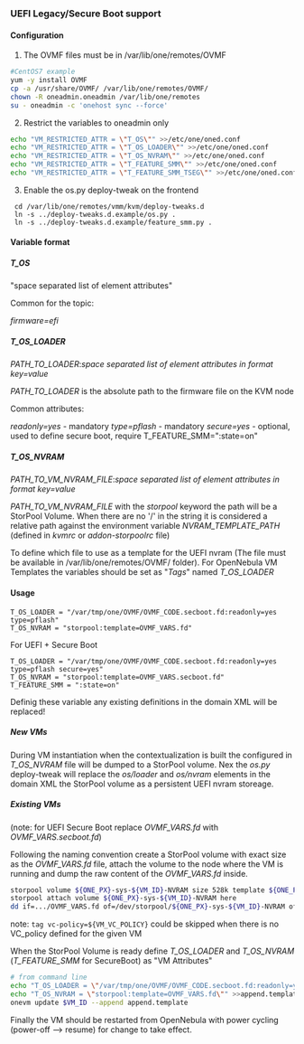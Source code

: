 ### UEFI Legacy/Secure Boot support

#### Configuration

1. The OVMF files must be in /var/lib/one/remotes/OVMF

```bash
#CentOS7 example
yum -y install OVMF
cp -a /usr/share/OVMF/ /var/lib/one/remotes/OVMF/
chown -R oneadmin.oneadmin /var/lib/one/remotes
su - oneadmin -c 'onehost sync --force'
```

2. Restrict the variables to oneadmin only

```bash
echo "VM_RESTRICTED_ATTR = \"T_OS\"" >>/etc/one/oned.conf
echo "VM_RESTRICTED_ATTR = \"T_OS_LOADER\"" >>/etc/one/oned.conf
echo "VM_RESTRICTED_ATTR = \"T_OS_NVRAM\"" >>/etc/one/oned.conf
echo "VM_RESTRICTED_ATTR = \"T_FEATURE_SMM\"" >>/etc/one/oned.conf
echo "VM_RESTRICTED_ATTR = \"T_FEATURE_SMM_TSEG\"" >>/etc/one/oned.conf
```

3. Enable the os.py deploy-tweak on the frontend

```
 cd /var/lib/one/remotes/vmm/kvm/deploy-tweaks.d
 ln -s ../deploy-tweaks.d.example/os.py .
 ln -s ../deploy-tweaks.d.example/feature_smm.py .
```

#### Variable format


##### T_OS

"space separated list of element attributes"

Common for the topic:

*firmware=efi*


##### T_OS_LOADER

*PATH_TO_LOADER*:*space separated list of element attributes in format key=value*

*PATH_TO_LOADER* is the absolute path to the firmware file on the KVM node

Common attributes:

*readonly=yes* - mandatory
*type=pflash* - mandatory
*secure=yes* - optional, used to define secure boot, require T_FEATURE_SMM=":state=on"

##### T_OS_NVRAM

*PATH_TO_VM_NVRAM_FILE*:*space separated list of element attributes in format key=value*

*PATH_TO_VM_NVRAM_FILE* with the *storpool* keyword the path will be a StorPool Volume. When there are no '/' in the string it is considered a relative path against the environment variable *NVRAM_TEMPLATE_PATH* (defined in *kvmrc* or *addon-storpoolrc* file)

To define which file to use as a template for the UEFI nvram (The file must be available in /var/lib/one/remotes/OVMF/ folder).
For OpenNebula VM Templates the variables should be set as "*Tags*" named *T_OS_LOADER*

#### Usage

```
T_OS_LOADER = "/var/tmp/one/OVMF/OVMF_CODE.secboot.fd:readonly=yes type=pflash"
T_OS_NVRAM = "storpool:template=OVMF_VARS.fd"
```

For UEFI + Secure Boot

```
T_OS_LOADER = "/var/tmp/one/OVMF/OVMF_CODE.secboot.fd:readonly=yes type=pflash secure=yes"
T_OS_NVRAM = "storpool:template=OVMF_VARS.secboot.fd"
T_FEATURE_SMM = ":state=on"
```

Definig these variable any existing definitions in the domain XML will be replaced!

##### New VMs

During VM instantiation when the contextualization is built the configured in *T_OS_NVRAM* file will be dumped to a StorPool volume.
Nex the *os.py* deploy-tweak will replace the *os/loader* and *os/nvram* elements in the domain XML the StorPool volume as a persistent UEFI nvram storeage.

##### Existing VMs

(note: for UEFI Secure Boot replace *OVMF_VARS.fd* with *OVMF_VARS.secboot.fd*)

Following the naming convention create a StorPool volume with exact size as the *OVMF_VARS.fd* file, attach the volume to the node where the VM is running and dump the raw content of the *OVMF_VARS.fd* inside.

```bash
storpool volume ${ONE_PX}-sys-${VM_ID}-NVRAM size 528k template ${ONE_PX}-ds-${SYSTEM_DS_ID} tag nvm=${VM_ID} tag vc-policy=${VM_VC_POLICY}
storpool attach volume ${ONE_PX}-sys-${VM_ID}-NVRAM here
dd if=.../OVMF_VARS.fd of=/dev/storpool/${ONE_PX}-sys-${VM_ID}-NVRAM oflag=direct
```
note: `tag vc-policy=${VM_VC_POLICY}` could be skipped when there is no VC_policy defined for the given VM

When the StorPool Volume is ready define *T_OS_LOADER* and *T_OS_NVRAM* (*T_FEATURE_SMM* for SecureBoot) as "VM Attributes"

```bash
# from command line
echo "T_OS_LOADER = \"/var/tmp/one/OVMF/OVMF_CODE.secboot.fd:readonly=yes type=pflash\"" > append.template
echo "T_OS_NVRAM = \"storpool:template=OVMF_VARS.fd\"" >>append.template
onevm update $VM_ID --append append.template
```

Finally the VM should be restarted from OpenNebula with power cycling (power-off --> resume) for change to take effect.
